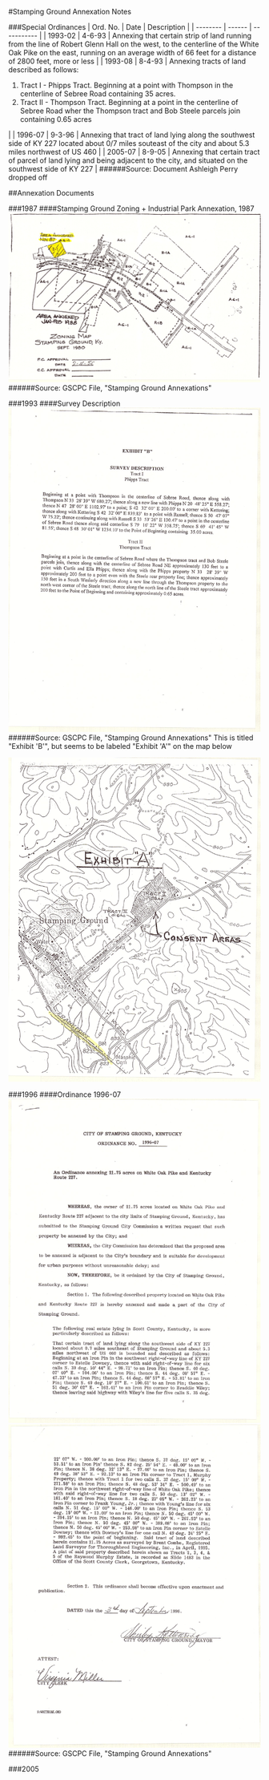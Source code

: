 #Stamping Ground Annexation Notes

###Special Ordinances
| Ord. No. | Date   | Description |
| -------- | ------ | ----------- |
| 1993-02  | 4-6-93 | Annexing that certain strip of land running from the line of Robert Glenn Hall on the west, to the centerline of the White Oak Pike on the east, running on an average width of 66 feet for a distance of 2800 feet, more or less |
| 1993-08  | 8-4-93 | Annexing tracts of land described as follows:  <ol><li>Tract I - Phipps Tract. Beginning at a point with Thompson in the centerline of Sebree Road containing 35 acres.</li><li>Tract II - Thompson Tract. Beginning at a point in the centerline of Sebree Road wher the Thompson tract and Bob Steele parcels join containing 0.65 acres</li></ol> |
| 1996-07 | 9-3-96 | Annexing that tract of land lying along the southwest side of KY 227 located about 0/7 miles souteast of the city and about 5.3 miles northwest of US 460 |
| 2005-07 | 8-9-05 | Annexing that certain tract of parcel of land lying and being adjacent to the city, and situated on the southwest side of KY 227 |
######Source: Document Ashleigh Perry dropped off

##Annexation Documents

###1987
####Stamping Ground Zoning + Industrial Park Annexation, 1987
![sg 1987](https://raw.githubusercontent.com/gscpcgis/gscpcgis/master/SG_annex/img/SG_ZoneMap_1987.jpg "Stamping Ground 1987 Zoning and Annexation")
######Source: GSCPC File, "Stamping Ground Annexations"

###1993
####Survey Description
![sg 1993 Survey description](https://raw.githubusercontent.com/gscpcgis/gscpcgis/master/SG_annex/img/SG_SurveyDescription_1993.jpg "Stamping Ground 1993 Survey Description")
######Source: GSCPC File, "Stamping Ground Annexations"
This is titled "Exhibit 'B'", but seems to be labeled "Exhibit 'A'" on the map below

![sg 1993 Map of annexation](https://raw.githubusercontent.com/gscpcgis/gscpcgis/master/SG_annex/img/SG_ExhibitA_1993.jpg "Stamping Ground 1993 Annexation map")

###1996
####Ordinance 1996-07
![sg 1996 ordinance-1](https://raw.githubusercontent.com/gscpcgis/gscpcgis/master/SG_annex/img/SG_Ordinance-01_1996.jpg "Stamping Ground Ordinance 1996-07 page 1")
![sg 1996 ordinance-2](https://raw.githubusercontent.com/gscpcgis/gscpcgis/master/SG_annex/img/SG_Ordinance-02_1996.jpg "Stamping Ground Ordinance 1996-07 page 2")
######Source: GSCPC File, "Stamping Ground Annexations"

###2005



